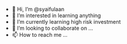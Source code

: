 - 👋 Hi, I’m @syaifulaan
- 👀 I’m interested in learning anything
- 🌱 I’m currently learning high risk investment
- 💞️ I’m looking to collaborate on ...
- 📫 How to reach me ...

<!---
syaifulaan/syaifulaan is a ✨ special ✨ repository because its `README.md` (this file) appears on your GitHub profile.
You can click the Preview link to take a look at your changes.
--->
